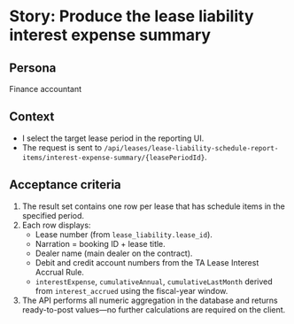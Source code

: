# Story: Produce the lease liability interest expense summary

## Persona
Finance accountant

## Context
- I select the target lease period in the reporting UI.
- The request is sent to `/api/leases/lease-liability-schedule-report-items/interest-expense-summary/{leasePeriodId}`.

## Acceptance criteria
1. The result set contains one row per lease that has schedule items in the specified period.
2. Each row displays:
   - Lease number (from `lease_liability.lease_id`).
   - Narration = booking ID + lease title.
   - Dealer name (main dealer on the contract).
   - Debit and credit account numbers from the TA Lease Interest Accrual Rule.
   - `interestExpense`, `cumulativeAnnual`, `cumulativeLastMonth` derived from `interest_accrued` using the fiscal-year window.
3. The API performs all numeric aggregation in the database and returns ready-to-post values—no further calculations are
   required on the client.
